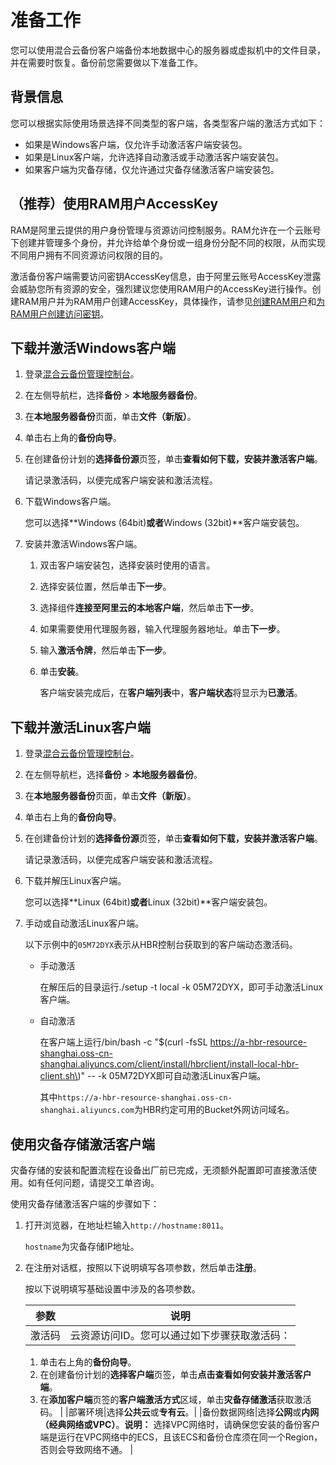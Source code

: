 # 准备工作

您可以使用混合云备份客户端备份本地数据中心的服务器或虚拟机中的文件目录，并在需要时恢复。备份前您需要做以下准备工作。

## 背景信息

您可以根据实际使用场景选择不同类型的客户端，各类型客户端的激活方式如下：

-   如果是Windows客户端，仅允许手动激活客户端安装包。
-   如果是Linux客户端，允许选择自动激活或手动激活客户端安装包。
-   如果客户端为灾备存储，仅允许通过灾备存储激活客户端安装包。

## （推荐）使用RAM用户AccessKey

RAM是阿里云提供的用户身份管理与资源访问控制服务。RAM允许在一个云账号下创建并管理多个身份，并允许给单个身份或一组身份分配不同的权限，从而实现不同用户拥有不同资源访问权限的目的。

激活备份客户端需要访问密钥AccessKey信息，由于阿里云账号AccessKey泄露会威胁您所有资源的安全，强烈建议您使用RAM用户的AccessKey进行操作。创建RAM用户并为RAM用户创建AccessKey，具体操作，请参见[创建RAM用户](/intl.zh-CN/用户管理/基本操作/创建RAM用户.md)和[为RAM用户创建访问密钥](/intl.zh-CN/安全设置/访问密钥/为RAM用户创建访问密钥.md)。

## 下载并激活Windows客户端

1.  登录[混合云备份管理控制台](https://hbr.console.aliyun.com)。

2.  在左侧导航栏，选择**备份** \> **本地服务器备份**。

3.  在**本地服务器备份**页面，单击**文件（新版）**。

4.  单击右上角的**备份向导**。

5.  在创建备份计划的**选择备份源**页签，单击**查看如何下载，安装并激活客户端**。

    请记录激活码，以便完成客户端安装和激活流程。

6.  下载Windows客户端。

    您可以选择**Windows \(64bit\)**或者**Windows \(32bit\)**客户端安装包。

7.  安装并激活Windows客户端。

    1.  双击客户端安装包，选择安装时使用的语言。

    2.  选择安装位置，然后单击**下一步**。

    3.  选择组件**连接至阿里云的本地客户端**，然后单击**下一步**。

    4.  如果需要使用代理服务器，输入代理服务器地址。单击**下一步**。

    5.  输入**激活令牌**，然后单击**下一步**。

    6.  单击**安装**。

        客户端安装完成后，在**客户端列表**中，**客户端状态**将显示为**已激活**。


## 下载并激活Linux客户端

1.  登录[混合云备份管理控制台](https://hbr.console.aliyun.com)。

2.  在左侧导航栏，选择**备份** \> **本地服务器备份**。

3.  在**本地服务器备份**页面，单击**文件（新版）**。

4.  单击右上角的**备份向导**。

5.  在创建备份计划的**选择备份源**页签，单击**查看如何下载，安装并激活客户端**。

    请记录激活码，以便完成客户端安装和激活流程。

6.  下载并解压Linux客户端。

    您可以选择**Linux \(64bit\)**或者**Linux \(32bit\)**客户端安装包。

7.  手动或自动激活Linux客户端。

    以下示例中的`05M72DYX`表示从HBR控制台获取到的客户端动态激活码。

    -   手动激活

        在解压后的目录运行./setup -t local -k 05M72DYX，即可手动激活Linux客户端。

    -   自动激活

        在客户端上运行/bin/bash -c "$\(curl -fsSL https://a-hbr-resource-shanghai.oss-cn-shanghai.aliyuncs.com/client/install/hbrclient/install-local-hbr-client.sh\)" -- -k 05M72DYX即可自动激活Linux客户端。

        其中`https://a-hbr-resource-shanghai.oss-cn-shanghai.aliyuncs.com`为HBR约定可用的Bucket外网访问域名。


## 使用灾备存储激活客户端

灾备存储的安装和配置流程在设备出厂前已完成，无须额外配置即可直接激活使用。如有任何问题，请提交工单咨询。

使用灾备存储激活客户端的步骤如下：

1.  打开浏览器，在地址栏输入`http://hostname:8011`。

    `hostname`为灾备存储IP地址。

2.  在注册对话框，按照以下说明填写各项参数，然后单击**注册**。

    按以下说明填写基础设置中涉及的各项参数。

    |参数|说明|
    |--|--|
    |激活码|云资源访问ID。您可以通过如下步骤获取激活码：

    1.  单击右上角的**备份向导**。
    2.  在创建备份计划的**选择客户端**页签，单击**点击查看如何安装并激活客户端**。
    3.  在**添加客户端**页签的**客户端激活方式**区域，单击**灾备存储激活**获取激活码。 |
    |部署环境|选择**公共云**或**专有云**。|
    |备份数据网络|选择**公网**或**内网（经典网络或VPC）**。**说明：** 选择VPC网络时，请确保您安装的备份客户端是运行在VPC网络中的ECS，且该ECS和备份仓库须在同一个Region，否则会导致网络不通。 |


